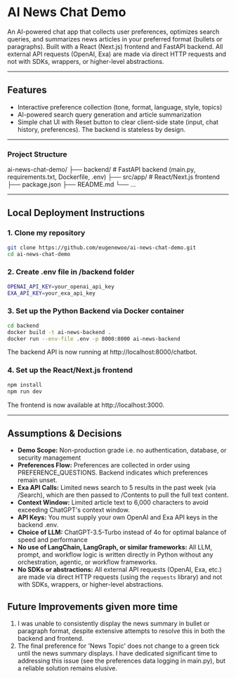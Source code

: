 # AI News Chat Demo

An AI-powered chat app that collects user preferences, optimizes search queries, and summarizes news articles in your preferred format (bullets or paragraphs). Built with a React (Next.js) frontend and FastAPI backend.
All external API requests (OpenAI, Exa) are made via direct HTTP requests and not with SDKs, wrappers, or higher-level abstractions.

---

## Features

- Interactive preference collection (tone, format, language, style, topics)
- AI-powered search query generation and article summarization
- Simple chat UI with Reset button to clear client-side state (input, chat history, preferences). The backend is stateless by design.

---

### Project Structure
ai-news-chat-demo/
  ├── backend/           # FastAPI backend (main.py, requirements.txt, Dockerfile, .env)
  ├── src/app/           # React/Next.js frontend
  ├── package.json
  ├── README.md
  └── ...

---

## Local Deployment Instructions

### 1. Clone my repository
```bash
git clone https://github.com/eugenewoo/ai-news-chat-demo.git
cd ai-news-chat-demo
```
### 2. Create .env file in /backend folder
```bash
OPENAI_API_KEY=your_openai_api_key
EXA_API_KEY=your_exa_api_key
```
### 3. Set up the Python Backend via Docker container
```bash
cd backend
docker build -t ai-news-backend .
docker run --env-file .env -p 8000:8000 ai-news-backend
```
The backend API is now running at http://localhost:8000/chatbot.

### 4. Set up the React/Next.js frontend
```bash
npm install
npm run dev
```
The frontend is now available at http://localhost:3000.

---

## Assumptions & Decisions
- **Demo Scope:** Non-production grade i.e. no authentication, database, or security management 
- **Preferences Flow:** Preferences are collected in order using PREFERENCE_QUESTIONS. Backend indicates which preferences remain unset.
- **Exa API Calls:** Limited news search to 5 results in the past week (via /Search), which are then passed to /Contents to pull the full text content.
- **Context Window:** Limited article text to 6,000 characters to avoid exceeding ChatGPT's context window.
- **API Keys:** You must supply your own OpenAI and Exa API keys in the backend .env.
- **Choice of LLM:** ChatGPT-3.5-Turbo instead of 4o for optimal balance of speed and performance 
- **No use of LangChain, LangGraph, or similar frameworks:** All LLM, prompt, and workflow logic is written directly in Python without any orchestration, agentic, or workflow frameworks.
- **No SDKs or abstractions:** All external API requests (OpenAI, Exa, etc.) are made via direct HTTP requests (using the `requests` library) and not with SDKs, wrappers, or higher-level abstractions.

## Future Improvements given more time
1. I was unable to consistently display the news summary in bullet or paragraph format, despite extensive attempts to resolve this in both the backend and frontend.
2. The final preference for 'News Topic' does not change to a green tick until the news summary displays. I have dedicated significant time to addressing this issue (see the preferences data logging in main.py), but a reliable solution remains elusive.
